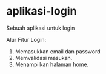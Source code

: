# aplikasi-login
Sebuah aplikasi untuk login

Alur Fitur Login:
1. Memasukkan email dan password
2. Memvalidasi masukan.
3. Menampilkan halaman home.
